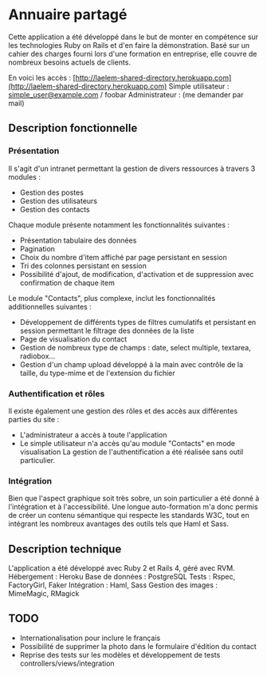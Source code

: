 # Annuaire partagé

Cette application a été développé dans le but de monter en compétence sur les technologies Ruby on Rails et d'en faire la démonstration. Basé sur un cahier des charges fourni lors d'une formation en entreprise, elle couvre de nombreux besoins actuels de clients.

En voici les accès : 
[http://laelem-shared-directory.herokuapp.com](http://laelem-shared-directory.herokuapp.com) 
Simple utilisateur : simple_user@example.com / foobar 
Administrateur : (me demander par mail) 


## Description fonctionnelle

### Présentation

Il s'agit d'un intranet permettant la gestion de divers ressources à travers 3 modules :
* Gestion des postes
* Gestion des utilisateurs
* Gestion des contacts

Chaque module présente notamment les fonctionnalités suivantes :
* Présentation tabulaire des données
* Pagination
* Choix du nombre d'item affiché par page persistant en session
* Tri des colonnes persistant en session
* Possibilité d'ajout, de modification, d'activation et de suppression avec confirmation de chaque item

Le module "Contacts", plus complexe, inclut les fonctionnalités additionnelles suivantes :
* Développement de différents types de filtres cumulatifs et persistant en session permettant le filtrage des données de la liste
* Page de visualisation du contact
* Gestion de nombreux type de champs : date, select multiple, textarea, radiobox...
* Gestion d'un champ upload développé à la main avec contrôle de la taille, du type-mime et de l'extension du fichier

### Authentification et rôles

Il existe également une gestion des rôles et des accès aux différentes parties du site :
* L'administrateur a accès à toute l'application
* Le simple utilisateur n'a accès qu'au module "Contacts" en mode visualisation
La gestion de l'authentification a été réalisée sans outil particulier.

### Intégration

Bien que l'aspect graphique soit très sobre, un soin particulier a été donné à l'intégration et à l'accessibilité. Une longue auto-formation m'a donc permis de créer un contenu sémantique qui respecte les standards W3C, tout en intégrant les nombreux avantages des outils tels que Haml et Sass.


## Description technique

L'application a été développé avec Ruby 2 et Rails 4, géré avec RVM. 
Hébergement : Heroku 
Base de données : PostgreSQL 
Tests : Rspec, FactoryGirl, Faker 
Intégration : Haml, Sass 
Gestion des images : MimeMagic, RMagick 


## TODO

* Internationalisation pour inclure le français
* Possibilité de supprimer la photo dans le formulaire d'édition du contact
* Reprise des tests sur les modèles et développement de tests controllers/views/integration